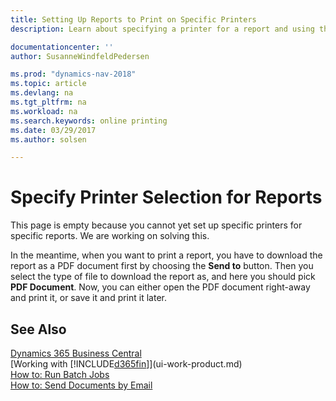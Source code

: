 ```yaml
---
title: Setting Up Reports to Print on Specific Printers 
description: Learn about specifying a printer for a report and using the Printer Selections window.

documentationcenter: ''
author: SusanneWindfeldPedersen

ms.prod: "dynamics-nav-2018"
ms.topic: article
ms.devlang: na
ms.tgt_pltfrm: na
ms.workload: na
ms.search.keywords: online printing
ms.date: 03/29/2017
ms.author: solsen

---
```

# Specify Printer Selection for Reports
This page is empty because you cannot yet set up specific printers for specific reports. We are working on solving this.

In the meantime, when you want to print a report, you have to download the report as a PDF document first by choosing the **Send to** button. Then you select the type of file to download the report as, and here you should pick **PDF Document**. Now, you can either open the PDF document right-away and print it, or save it and print it later.

<!--

You can set up reports so that they must be printed on a specific printer. The following are some uses of printer selection:

- You can print reports on special company letterhead.
- You can print reports on different paper sizes.
- You can print reports on the default printer of a specified employee.

You use the **Printer Selections** window to set different values to obtain different output. If you set a specific printer selection, then it takes precedence over a more general printer selection. For example, you can set a printer selection that has values in the **User ID**, **Report ID**, and **Printer Name** fields. This printer selection takes precedence over a printer selection that has blank entries in the **User ID** or **Report ID** fields.

The following table describes the combination of values to specify when you set up printer selections for a report.

|To                                                 |Set the following values                                             |
|---------------------------------------------------|---------------------------------------------------------------------|
|Print a report to a specific printer for all users |Specify values in the **Report ID** and **Printer Name** fields and leave the **User ID** field blank.|
|Print all reports to a specific printer for a specific user|Specify values in the **User ID** and **Printer Name** fields and leave the **Report ID** field blank.|
|Set the default printer for all reports|Specify a value in the **Printer Name** field and leave the **User ID** and **Report ID** fields blank.|
|Print a specific report to the user’s default printer|Specify a value in the **Report ID** field and leave the **Printer Name** and **User ID** fields blank.|
|Print a specific report to a specific printer for a specific user|Specify values in all three fields.|
-->

## See Also
[Dynamics 365 Business Central](https://docs.microsoft.com/dynamics365/business-central/)  
[Working with [!INCLUDE[d365fin](includes/d365fin_md.md)]](ui-work-product.md)  
[How to: Run Batch Jobs](ui-how-run-batch-jobs.md)  
[How to: Send Documents by Email](ui-how-send-documents-email.md)  
